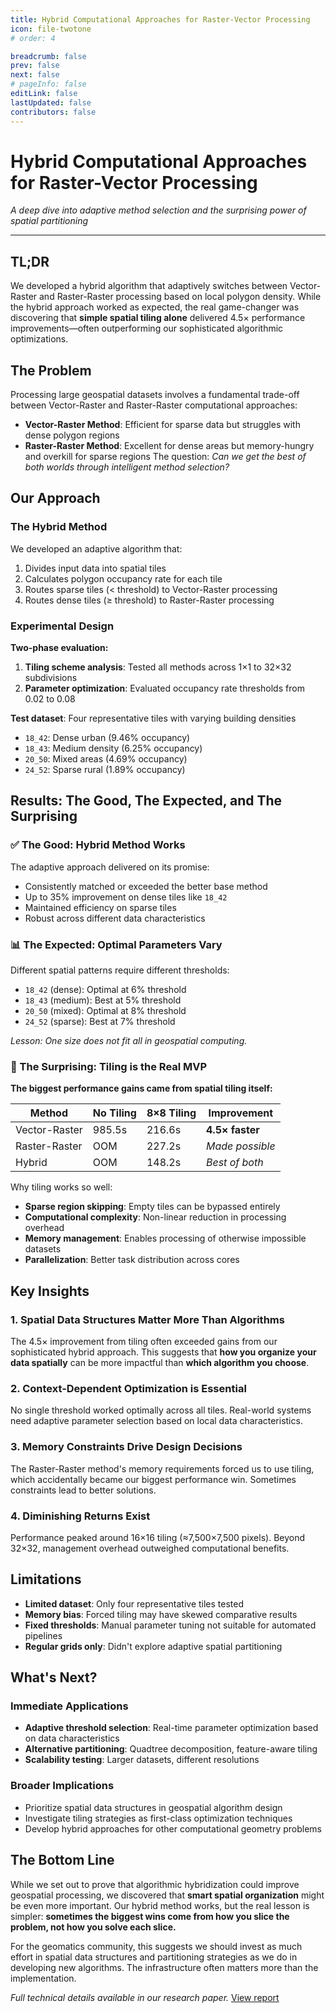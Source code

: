 ```yaml
---
title: Hybrid Computational Approaches for Raster-Vector Processing
icon: file-twotone
# order: 4

breadcrumb: false
prev: false
next: false
# pageInfo: false
editLink: false
lastUpdated: false
contributors: false
---
```



# Hybrid Computational Approaches for Raster-Vector Processing
*A deep dive into adaptive method selection and the surprising power of spatial partitioning*

---

## TL;DR

We developed a hybrid algorithm that adaptively switches between Vector-Raster and Raster-Raster processing based on local polygon density. While the hybrid approach worked as expected, the real game-changer was discovering that **simple spatial tiling alone** delivered 4.5× performance improvements—often outperforming our sophisticated algorithmic optimizations.


## The Problem

Processing large geospatial datasets involves a fundamental trade-off between Vector-Raster and Raster-Raster computational approaches:
- **Vector-Raster Method**: Efficient for sparse data but struggles with dense polygon regions
- **Raster-Raster Method**: Excellent for dense areas but memory-hungry and overkill for sparse regions
The question: *Can we get the best of both worlds through intelligent method selection?*


## Our Approach

### The Hybrid Method

We developed an adaptive algorithm that:
1. Divides input data into spatial tiles
2. Calculates polygon occupancy rate for each tile
3. Routes sparse tiles (< threshold) to Vector-Raster processing
4. Routes dense tiles (≥ threshold) to Raster-Raster processing

### Experimental Design

**Two-phase evaluation:**
1. **Tiling scheme analysis**: Tested all methods across 1×1 to 32×32 subdivisions
2. **Parameter optimization**: Evaluated occupancy rate thresholds from 0.02 to 0.08

**Test dataset**: Four representative tiles with varying building densities
- `18_42`: Dense urban (9.46% occupancy)
- `18_43`: Medium density (6.25% occupancy) 
- `20_50`: Mixed areas (4.69% occupancy)
- `24_52`: Sparse rural (1.89% occupancy)


## Results: The Good, The Expected, and The Surprising

### ✅ The Good: Hybrid Method Works

The adaptive approach delivered on its promise:
- Consistently matched or exceeded the better base method
- Up to 35% improvement on dense tiles like `18_42`
- Maintained efficiency on sparse tiles
- Robust across different data characteristics

### 📊 The Expected: Optimal Parameters Vary

Different spatial patterns require different thresholds:
- `18_42` (dense): Optimal at 6% threshold
- `18_43` (medium): Best at 5% threshold  
- `20_50` (mixed): Optimal at 8% threshold
- `24_52` (sparse): Best at 7% threshold

*Lesson: One size does not fit all in geospatial computing.*

### 🚀 The Surprising: Tiling is the Real MVP

**The biggest performance gains came from spatial tiling itself:**

| Method | No Tiling | 8×8 Tiling | Improvement |
|--------|-----------|------------|-------------|
| Vector-Raster | 985.5s | 216.6s | **4.5× faster** |
| Raster-Raster | OOM | 227.2s | *Made possible* |
| Hybrid | OOM | 148.2s | *Best of both* |

Why tiling works so well:
- **Sparse region skipping**: Empty tiles can be bypassed entirely
- **Computational complexity**: Non-linear reduction in processing overhead  
- **Memory management**: Enables processing of otherwise impossible datasets
- **Parallelization**: Better task distribution across cores

## Key Insights

### 1. **Spatial Data Structures Matter More Than Algorithms**
The 4.5× improvement from tiling often exceeded gains from our sophisticated hybrid approach. This suggests that **how you organize your data spatially** can be more impactful than **which algorithm you choose**.

### 2. **Context-Dependent Optimization is Essential**
No single threshold worked optimally across all tiles. Real-world systems need adaptive parameter selection based on local data characteristics.

### 3. **Memory Constraints Drive Design Decisions**
The Raster-Raster method's memory requirements forced us to use tiling, which accidentally became our biggest performance win. Sometimes constraints lead to better solutions.

### 4. **Diminishing Returns Exist**
Performance peaked around 16×16 tiling (≈7,500×7,500 pixels). Beyond 32×32, management overhead outweighed computational benefits.


## Limitations

- **Limited dataset**: Only four representative tiles tested
- **Memory bias**: Forced tiling may have skewed comparative results
- **Fixed thresholds**: Manual parameter tuning not suitable for automated pipelines
- **Regular grids only**: Didn't explore adaptive spatial partitioning

## What's Next?

### Immediate Applications
- **Adaptive threshold selection**: Real-time parameter optimization based on data characteristics
- **Alternative partitioning**: Quadtree decomposition, feature-aware tiling
- **Scalability testing**: Larger datasets, different resolutions

### Broader Implications
- Prioritize spatial data structures in geospatial algorithm design
- Investigate tiling strategies as first-class optimization techniques
- Develop hybrid approaches for other computational geometry problems

## The Bottom Line

While we set out to prove that algorithmic hybridization could improve geospatial processing, we discovered that **smart spatial organization** might be even more important. Our hybrid method works, but the real lesson is simpler: **sometimes the biggest wins come from how you slice the problem, not how you solve each slice.**

For the geomatics community, this suggests we should invest as much effort in spatial data structures and partitioning strategies as we do in developing new algorithms. The infrastructure often matters more than the implementation.

*Full technical details available in our research paper.*
[View report](https://MCHU-1999.github.io/files/readar/readar_task1.pdf)
